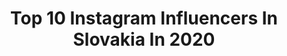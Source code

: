---
title: Top 10 Instagram Influencers In Slovakia In 2020
description: >-
  Find top Instagram influencers in Slovakia in 2020. Most popular hashtags: #insta #slovakia #bratislava #smile.
platform: Instagram
profiles:
  - username: "adriazia"
    fullname: >-
      ↟ Adriana Žiačková ↟
    location: "Slovakia"
    followers: 19853
    engagement: 487
    commentsToLikes: 0.047454
    id: ck14guswo74vx0i19oi0wato8
    verified: false
    hashtags: "#interiordesign, #retro, #sponzored, #happy"
  - username: "victoriamagulova"
    fullname: >-
      Victoria Magulova
    location: "Slovakia"
    followers: 15009
    engagement: 892
    commentsToLikes: 0.028561
    id: ck13d3uer3jik0i19aeskm6wc
    verified: false
    hashtags: "#everything, #instaphoto, #it, #behappy"
  - username: "veronikamiklovicova"
    fullname: >-
      Veronika Miklovičová
    location: "Slovakia"
    followers: 24867
    engagement: 855
    commentsToLikes: 0.022494
    id: ck0vx0daywhy20i19b65jj0zt
    verified: false
    hashtags: "#naturalredhead, #gingerlove, #fashioninspiration, #love"
  - username: "markus_repa"
    fullname: >-
      Markus Repa
    location: "Slovakia"
    followers: 5890
    engagement: 1222
    commentsToLikes: 0.023625
    id: ck13bl2vgvxpl0i19n3qxxlyp
    verified: false
    hashtags: ""
  - username: "mickovaema"
    fullname: >-
      Ema Mičková
    location: "Slovakia"
    followers: 5966
    engagement: 2339
    commentsToLikes: 0.003815
    id: ck0vvp36zq4dy0i193ms9z1pn
    verified: false
    hashtags: "#dailykicktea, #sleeptighttea"
  - username: "kyruska_"
    fullname: >-
      Kristína Labajová
    location: "Slovakia"
    followers: 12958
    engagement: 1271
    commentsToLikes: 0.021609
    id: ck0u00i8gs9ze0i195vejzijx
    verified: false
    hashtags: "#zvolen, #city, #nitra, #photographer"
  - username: "silvia.liska"
    fullname: >-
      Silvia Liska
    location: "Slovakia"
    followers: 5700
    engagement: 849
    commentsToLikes: 0.030353
    id: ck14ilwaog29z0i19dcksk7kg
    verified: false
    hashtags: "#yogagirl, #yogaoutside, #bridgepose, #newyorkcity"
  - username: "petrrissa"
    fullname: >-
      Petra_huntress
    location: "Slovakia"
    followers: 22389
    engagement: 975
    commentsToLikes: 0.018013
    id: ck0tvd664axbn0i198lvp4fkx
    verified: false
    hashtags: "#fashion, #merkelgear, #landrover, #duckhunting"
  - username: "veghattila"
    fullname: >-
      Attila Vegh
    location: "Slovakia"
    followers: 316614
    engagement: 461
    commentsToLikes: 0.006776
    id: ck13cr0fl1qoa0i19mx4cxk5k
    verified: true
    hashtags: "#myprotein, #fuelyourambition, #dovera, #imunita"
  - username: "janah_blog"
    fullname: >-
      jankahairstylist
    location: "Slovakia"
    followers: 6061
    engagement: 551
    commentsToLikes: 0.079761
    id: ck14guaau728p0i19zmjn142c
    verified: false
    hashtags: "#mymom, #skovakblogger, #nightcity, #oneandonly"
---